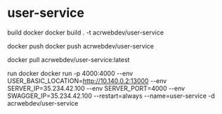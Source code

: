 # user-service

build docker
docker build . -t acrwebdev/user-service

docker push
docker push acrwebdev/user-service

docker pull acrwebdev/user-service:latest

run docker
docker run -p 4000:4000 --env USER_BASIC_LOCATION=http://10.140.0.2:13000 --env SERVER_IP=35.234.42.100 --env SERVER_PORT=4000 --env SWAGGER_IP=35.234.42.100 --restart=always --name=user-service -d acrwebdev/user-service
